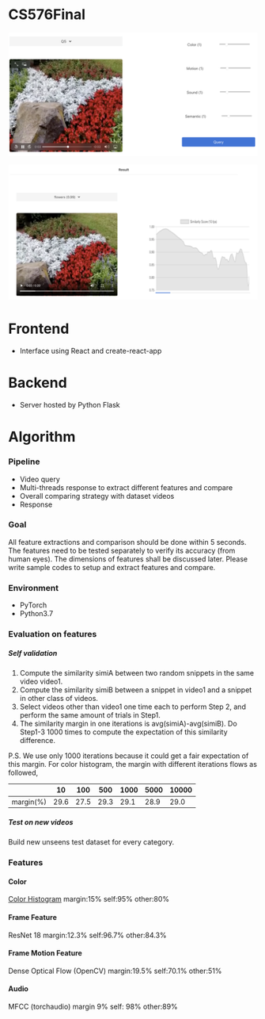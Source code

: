 # CS576Final

![Screenshot1](front-end/public/1.png)

![Screenshot2](front-end/public/2.png)

# Frontend
* Interface using React and create-react-app

# Backend
* Server hosted by Python Flask

# Algorithm
### Pipeline
* Video query
* Multi-threads response to extract different features and compare
* Overall comparing strategy with dataset videos
* Response
### Goal
All feature extractions and comparison should be done within 5 seconds. The features need to be tested separately to verify its accuracy (from human eyes). The dimensions of features shall be discussed later. Please write sample codes to setup and extract features and compare.
### Environment
* PyTorch
* Python3.7
### Evaluation on features
##### Self validation
1. Compute the similarity simiA between two random snippets in the same video video1.
2. Compute the similarity simiB between a snippet in video1 and a snippet in other class of videos.
3. Select videos other than video1 one time each to perform Step 2, and perform the same amount of trials in Step1.
4. The similarity margin in one iterations is avg(simiA)-avg(simiB). Do Step1-3 1000 times to compute the expectation of this similarity difference.

P.S. We use only 1000 iterations because it could get a fair expectation of this margin.
For color histogram, the margin with different iterations flows as followed, 

| |10|100|500|1000|5000|10000|
|---|---|---|---|---|---|---|
|margin(%)|29.6|27.5|29.3|29.1|28.9|29.0|

##### Test on new videos
Build new unseens test dataset for every category.

### Features
#### Color 
[Color Histogram](https://www.geeksforgeeks.org/opencv-python-program-analyze-image-using-histogram/)
margin:15%
self:95%
other:80%


#### Frame Feature
ResNet 18
margin:12.3%
self:96.7%
other:84.3%

#### Frame Motion Feature
Dense Optical Flow (OpenCV)
margin:19.5%
self:70.1%
other:51%

#### Audio
MFCC (torchaudio)
margin 9%
self: 98%
other:89%

  
